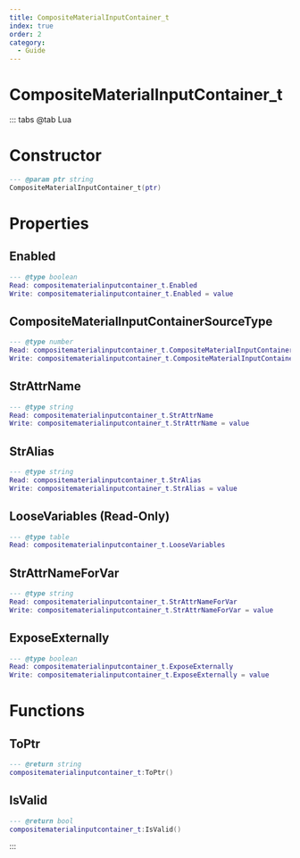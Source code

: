 ```yaml
---
title: CompositeMaterialInputContainer_t
index: true
order: 2
category:
  - Guide
---
```


# CompositeMaterialInputContainer_t

::: tabs
@tab Lua
# Constructor
```lua
--- @param ptr string
CompositeMaterialInputContainer_t(ptr)
```
# Properties
## Enabled 
```lua
--- @type boolean
Read: compositematerialinputcontainer_t.Enabled
Write: compositematerialinputcontainer_t.Enabled = value
```
## CompositeMaterialInputContainerSourceType 
```lua
--- @type number
Read: compositematerialinputcontainer_t.CompositeMaterialInputContainerSourceType
Write: compositematerialinputcontainer_t.CompositeMaterialInputContainerSourceType = value
```
## StrAttrName 
```lua
--- @type string
Read: compositematerialinputcontainer_t.StrAttrName
Write: compositematerialinputcontainer_t.StrAttrName = value
```
## StrAlias 
```lua
--- @type string
Read: compositematerialinputcontainer_t.StrAlias
Write: compositematerialinputcontainer_t.StrAlias = value
```
## LooseVariables (Read-Only)
```lua
--- @type table
Read: compositematerialinputcontainer_t.LooseVariables
```
## StrAttrNameForVar 
```lua
--- @type string
Read: compositematerialinputcontainer_t.StrAttrNameForVar
Write: compositematerialinputcontainer_t.StrAttrNameForVar = value
```
## ExposeExternally 
```lua
--- @type boolean
Read: compositematerialinputcontainer_t.ExposeExternally
Write: compositematerialinputcontainer_t.ExposeExternally = value
```
# Functions
## ToPtr
```lua
--- @return string
compositematerialinputcontainer_t:ToPtr()
```
## IsValid
```lua
--- @return bool
compositematerialinputcontainer_t:IsValid()
```

:::